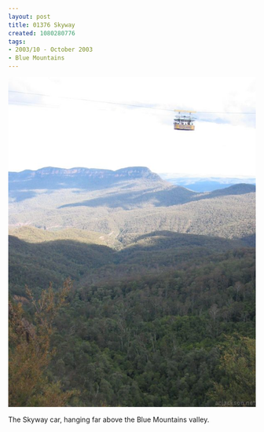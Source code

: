 ```yaml
---
layout: post
title: 01376 Skyway
created: 1080280776
tags:
- 2003/10 - October 2003
- Blue Mountains
---
```


<img src="/image/images/img_1376-364.jpg"/>

The Skyway car, hanging far above the Blue Mountains valley.
